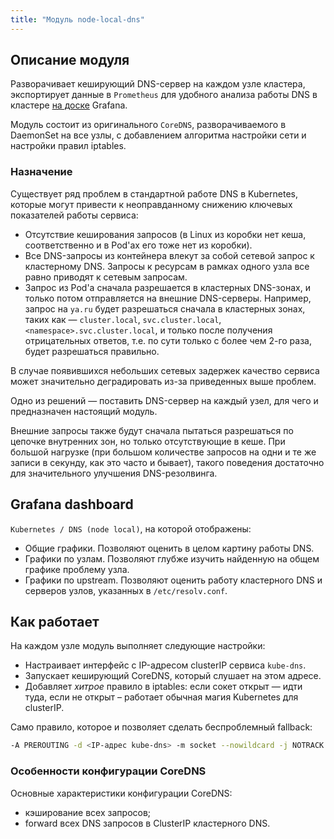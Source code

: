 ```yaml
---
title: "Модуль node-local-dns"
---
```


## Описание модуля

Разворачивает кеширующий DNS-сервер на каждом узле кластера, экспортирует данные в `Prometheus` для удобного анализа работы DNS в кластере [на доске](#grafana-dashboard) Grafana.

Модуль состоит из оригинального `CoreDNS`, разворачиваемого в DaemonSet на все узлы, с добавлением алгоритма настройки сети и настройки правил iptables.

### Назначение

Существует ряд проблем в стандартной работе DNS в Kubernetes, которые могут привести к неоправданному снижению ключевых показателей работы сервиса:
- Отсутствие кеширования запросов (в Linux из коробки нет кеша, соответственно и в Pod'ах его тоже нет из коробки).
- Все DNS-запросы из контейнера влекут за собой сетевой запрос к кластерному DNS. Запросы к ресурсам в рамках одного узла все равно приводят к сетевым запросам.
- Запрос из Pod'а сначала разрешается в кластерных DNS-зонах, и только потом отправляется на внешние DNS-серверы. Например, запрос на `ya.ru` будет разрешаться сначала в кластерных зонах, таких как — `cluster.local`, `svc.cluster.local`, `<namespace>.svc.cluster.local`, и только после получения отрицательных ответов, т.е. по сути только с более чем 2-го раза, будет разрешаться правильно.

В случае появившихся небольших сетевых задержек качество сервиса может значительно деградировать из-за приведенных выше проблем.

Одно из решений — поставить DNS-сервер на каждый узел, для чего и предназначен настоящий модуль.

Внешние запросы также будут сначала пытаться разрешаться по цепочке внутренних зон, но только отсутствующие в кеше. При большой нагрузке (при большом количестве запросов на одни и те же записи в секунду, как это часто и бывает), такого поведения достаточно для значительного улучшения DNS-резолвинга.

## Grafana dashboard

`Kubernetes / DNS (node local)`, на которой отображены:
- Общие графики. Позволяют оценить в целом картину работы DNS.
- Графики по узлам. Позволяют глубже изучить найденную на общем графике проблему узла.
- Графики по upstream. Позволяют оценить работу кластерного DNS и серверов узлов, указанных в `/etc/resolv.conf`.

## Как работает

На каждом узле модуль выполняет следующие настройки:
- Настраивает интерфейс с IP-адресом clusterIP сервиса `kube-dns`.
- Запускает кеширующий CoreDNS, который слушает на этом адресе.
- Добавляет *хитрое* правило в iptables: если сокет открыт — идти туда, если не открыт – работает обычная магия Kubernetes для clusterIP.

Само правило, которое и позволяет сделать беспроблемный fallback:

```bash
-A PREROUTING -d <IP-адрес kube-dns> -m socket --nowildcard -j NOTRACK
```

### Особенности конфигурации CoreDNS

Основные характеристики конфигурации CoreDNS:
- кэширование всех запросов;
- forward всех DNS запросов в ClusterIP кластерного DNS.
